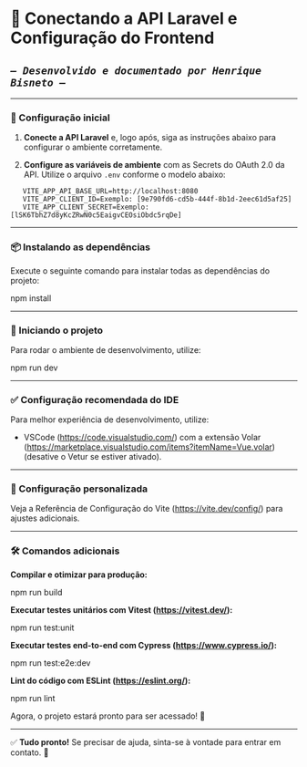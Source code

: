 # 🚀 Conectando a API Laravel e Configuração do Frontend

## _`— Desenvolvido e documentado por Henrique Bisneto —`_

---

### 📌 Configuração inicial

1. **Conecte a API Laravel** e, logo após, siga as instruções abaixo para configurar o ambiente corretamente.

2. **Configure as variáveis de ambiente** com as Secrets do OAuth 2.0 da API. Utilize o arquivo `.env` conforme o modelo abaixo:
```.env
   VITE_APP_API_BASE_URL=http://localhost:8080
   VITE_APP_CLIENT_ID=Exemplo: [9e790fd6-cd5b-444f-8b1d-2eec61d5af25]
   VITE_APP_CLIENT_SECRET=Exemplo: [lSK6TbhZ7d8yKcZRwN0c5EaigvCEOsiObdc5rqDe]
```
---

### 📦 Instalando as dependências

Execute o seguinte comando para instalar todas as dependências do projeto:

   npm install

---

### 🚀 Iniciando o projeto

Para rodar o ambiente de desenvolvimento, utilize:

   npm run dev

---

### ✅ Configuração recomendada do IDE

Para melhor experiência de desenvolvimento, utilize:

- VSCode (https://code.visualstudio.com/) com a extensão Volar (https://marketplace.visualstudio.com/items?itemName=Vue.volar) (desative o Vetur se estiver ativado).

---

### 🔧 Configuração personalizada

Veja a Referência de Configuração do Vite (https://vite.dev/config/) para ajustes adicionais.

---

### 🛠️ Comandos adicionais

**Compilar e otimizar para produção:**

   npm run build

**Executar testes unitários com Vitest (https://vitest.dev/):**

   npm run test:unit

**Executar testes end-to-end com Cypress (https://www.cypress.io/):**

   npm run test:e2e:dev

**Lint do código com ESLint (https://eslint.org/):**

   npm run lint

Agora, o projeto estará pronto para ser acessado! 🎉

---

✅ **Tudo pronto!** Se precisar de ajuda, sinta-se à vontade para entrar em contato. 🚀
